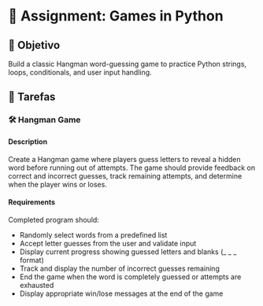 
# 📘 Assignment: Games in Python

## 🎯 Objetivo

Build a classic Hangman word-guessing game to practice Python strings, loops, conditionals, and user input handling.

## 📝 Tarefas

### 🛠️	Hangman Game

#### Description
Create a Hangman game where players guess letters to reveal a hidden word before running out of attempts. The game should provide feedback on correct and incorrect guesses, track remaining attempts, and determine when the player wins or loses.

#### Requirements
Completed program should:

- Randomly select words from a predefined list
- Accept letter guesses from the user and validate input
- Display current progress showing guessed letters and blanks (_ _ _ format)
- Track and display the number of incorrect guesses remaining
- End the game when the word is completely guessed or attempts are exhausted
- Display appropriate win/lose messages at the end of the game
